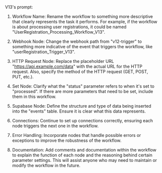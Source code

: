 V13's prompt:

1. Workflow Name: Rename the workflow to something more descriptive that clearly represents the task it performs. For example, if the workflow is about processing user registrations, it could be named "UserRegistration_Processing_Workflow_V13".

2. Webhook Node: Change the webhook path from "v12-trigger" to something more indicative of the event that triggers the workflow, like "userRegistration_Trigger_V13".

3. HTTP Request Node: Replace the placeholder URL "https://api.example.com/data" with the actual URL for the HTTP request. Also, specify the method of the HTTP request (GET, POST, PUT, etc.).

4. Set Node: Clarify what the "status" parameter refers to when it's set to "processed". If there are more parameters that need to be set, include them in this workflow.

5. Supabase Node: Define the structure and type of data being inserted into the "events" table. Ensure it is clear what this data represents.

6. Connections: Continue to set up connections correctly, ensuring each node triggers the next one in the workflow.

7. Error Handling: Incorporate nodes that handle possible errors or exceptions to improve the robustness of the workflow.

8. Documentation: Add comments and documentation within the workflow to explain the function of each node and the reasoning behind certain parameter settings. This will assist anyone who may need to maintain or modify the workflow in the future.